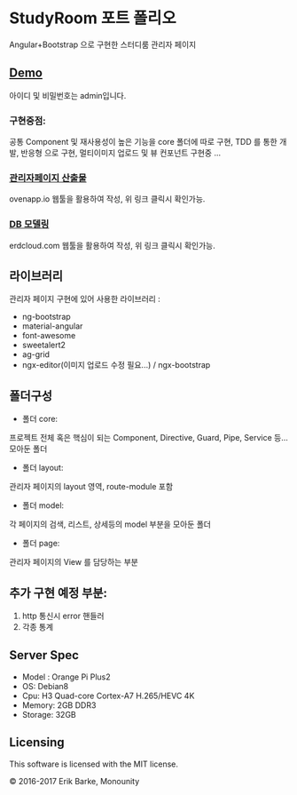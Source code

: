 # StudyRoom 포트 폴리오

Angular+Bootstrap 으로 구현한 스터디룸 관리자 페이지

## [Demo](http://221.149.240.50:8080)
아이디 및 비밀번호는 admin입니다.

### 구현중점:

공통 Component 및 재사용성이 높은 기능을 core 폴더에 따로 구현,
TDD 를 통한 개발,
반응형 으로 구현,
멀티이미지 업로드 및 뷰 컨포넌트 구현중 ...

### [관리자페이지 산출물](https://ovenapp.io/project/MYzNyQ8I47w9O0CcJlCrUbUh6TzR3m08#fcVku)

ovenapp.io 웹툴을 활용하여 작성,
위 링크 클릭시 확인가능.

### [DB 모델링](https://www.erdcloud.com/d/5e95dCqdeBiSaHYEq)

erdcloud.com 웹툴을 활용하여 작성,
위 링크 클릭시 확인가능.

## 라이브러리

관리자 페이지 구현에 있어 사용한 라이브러리 :
- ng-bootstrap
- material-angular
- font-awesome
- sweetalert2
- ag-grid
- ngx-editor(이미지 업로드 수정 필요...) / ngx-bootstrap

## 폴더구성

- 폴더 core:

프로젝트 전체 혹은 핵심이 되는 Component, Directive, Guard, Pipe, Service 등... 모아둔 폴더

- 폴더 layout:

관리자 페이지의 layout 영역, route-module 포함

- 폴더 model:

각 페이지의 검색, 리스트, 상세등의 model 부분을 모아둔 폴더

- 폴더 page:

관리자 페이지의 View 를 담당하는 부분

## 추가 구현 예정 부분:

1.  http 통신시 error 핸들러
2.  각종 통계

## Server Spec

-   Model : Orange Pi Plus2
-   OS: Debian8
-   Cpu: H3 Quad-core Cortex-A7 H.265/HEVC 4K
-   Memory: 2GB DDR3
-   Storage: 32GB

## Licensing

This software is licensed with the MIT license.

© 2016-2017 Erik Barke, Monounity

